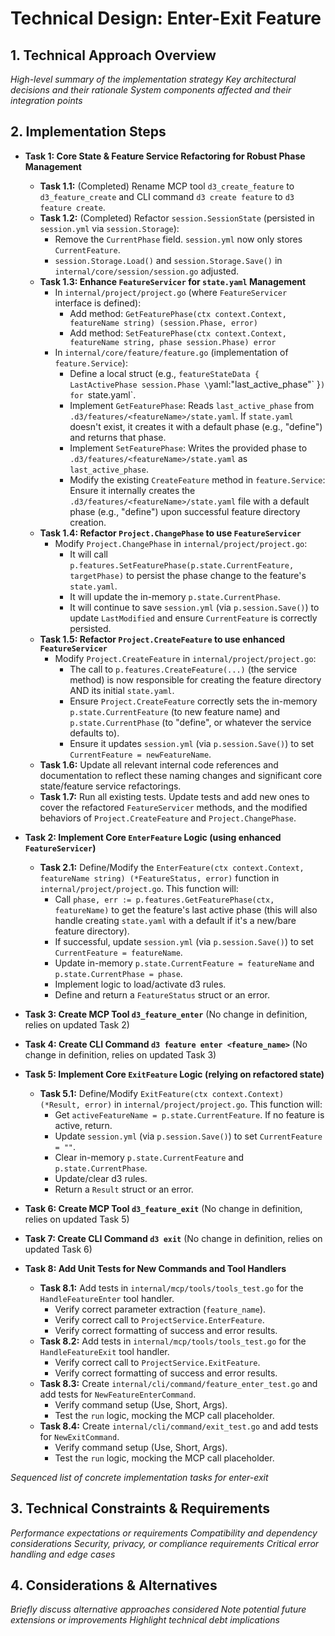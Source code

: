 # Technical Design: Enter-Exit Feature

## 1. Technical Approach Overview
*High-level summary of the implementation strategy*
*Key architectural decisions and their rationale*
*System components affected and their integration points*

## 2. Implementation Steps
*   **Task 1: Core State & Feature Service Refactoring for Robust Phase Management**
    *   **Task 1.1:** (Completed) Rename MCP tool `d3_create_feature` to `d3_feature_create` and CLI command `d3 create feature` to `d3 feature create`.
    *   **Task 1.2:** (Completed) Refactor `session.SessionState` (persisted in `session.yml` via `session.Storage`):
        *   Remove the `CurrentPhase` field. `session.yml` now only stores `CurrentFeature`.
        *   `session.Storage.Load()` and `session.Storage.Save()` in `internal/core/session/session.go` adjusted.
    *   **Task 1.3: Enhance `FeatureServicer` for `state.yaml` Management**
        *   In `internal/project/project.go` (where `FeatureServicer` interface is defined):
            *   Add method: `GetFeaturePhase(ctx context.Context, featureName string) (session.Phase, error)`
            *   Add method: `SetFeaturePhase(ctx context.Context, featureName string, phase session.Phase) error`
        *   In `internal/core/feature/feature.go` (implementation of `feature.Service`):
            *   Define a local struct (e.g., `featureStateData { LastActivePhase session.Phase \`yaml:\"last_active_phase\"\` }`) for `state.yaml`.
            *   Implement `GetFeaturePhase`: Reads `last_active_phase` from `.d3/features/<featureName>/state.yaml`. If `state.yaml` doesn't exist, it creates it with a default phase (e.g., "define") and returns that phase.
            *   Implement `SetFeaturePhase`: Writes the provided phase to `.d3/features/<featureName>/state.yaml` as `last_active_phase`.
            *   Modify the existing `CreateFeature` method in `feature.Service`: Ensure it internally creates the `.d3/features/<featureName>/state.yaml` file with a default phase (e.g., "define") upon successful feature directory creation.
    *   **Task 1.4: Refactor `Project.ChangePhase` to use `FeatureServicer`**
        *   Modify `Project.ChangePhase` in `internal/project/project.go`:
            *   It will call `p.features.SetFeaturePhase(p.state.CurrentFeature, targetPhase)` to persist the phase change to the feature's `state.yaml`.
            *   It will update the in-memory `p.state.CurrentPhase`.
            *   It will continue to save `session.yml` (via `p.session.Save()`) to update `LastModified` and ensure `CurrentFeature` is correctly persisted.
    *   **Task 1.5: Refactor `Project.CreateFeature` to use enhanced `FeatureServicer`**
        *   Modify `Project.CreateFeature` in `internal/project/project.go`:
            *   The call to `p.features.CreateFeature(...)` (the service method) is now responsible for creating the feature directory AND its initial `state.yaml`.
            *   Ensure `Project.CreateFeature` correctly sets the in-memory `p.state.CurrentFeature` (to new feature name) and `p.state.CurrentPhase` (to "define", or whatever the service defaults to).
            *   Ensure it updates `session.yml` (via `p.session.Save()`) to set `CurrentFeature = newFeatureName`.
    *   **Task 1.6:** Update all relevant internal code references and documentation to reflect these naming changes and significant core state/feature service refactorings.
    *   **Task 1.7:** Run all existing tests. Update tests and add new ones to cover the refactored `FeatureServicer` methods, and the modified behaviors of `Project.CreateFeature` and `Project.ChangePhase`.

*   **Task 2: Implement Core `EnterFeature` Logic (using enhanced `FeatureServicer`)**
    *   **Task 2.1:** Define/Modify the `EnterFeature(ctx context.Context, featureName string) (*FeatureStatus, error)` function in `internal/project/project.go`. This function will:
        *   Call `phase, err := p.features.GetFeaturePhase(ctx, featureName)` to get the feature's last active phase (this will also handle creating `state.yaml` with a default if it's a new/bare feature directory).
        *   If successful, update `session.yml` (via `p.session.Save()`) to set `CurrentFeature = featureName`.
        *   Update in-memory `p.state.CurrentFeature = featureName` and `p.state.CurrentPhase = phase`.
        *   Implement logic to load/activate d3 rules.
        *   Define and return a `FeatureStatus` struct or an error.

*   **Task 3: Create MCP Tool `d3_feature_enter`** (No change in definition, relies on updated Task 2)
*   **Task 4: Create CLI Command `d3 feature enter <feature_name>`** (No change in definition, relies on updated Task 3)

*   **Task 5: Implement Core `ExitFeature` Logic (relying on refactored state)**
    *   **Task 5.1:** Define/Modify `ExitFeature(ctx context.Context) (*Result, error)` in `internal/project/project.go`. This function will:
        *   Get `activeFeatureName = p.state.CurrentFeature`. If no feature is active, return.
        *   Update `session.yml` (via `p.session.Save()`) to set `CurrentFeature = ""`.
        *   Clear in-memory `p.state.CurrentFeature` and `p.state.CurrentPhase`.
        *   Update/clear d3 rules.
        *   Return a `Result` struct or an error.

*   **Task 6: Create MCP Tool `d3_feature_exit`** (No change in definition, relies on updated Task 5)
*   **Task 7: Create CLI Command `d3 exit`** (No change in definition, relies on updated Task 6)

*   **Task 8: Add Unit Tests for New Commands and Tool Handlers**
    *   **Task 8.1:** Add tests in `internal/mcp/tools/tools_test.go` for the `HandleFeatureEnter` tool handler.
        *   Verify correct parameter extraction (`feature_name`).
        *   Verify correct call to `ProjectService.EnterFeature`.
        *   Verify correct formatting of success and error results.
    *   **Task 8.2:** Add tests in `internal/mcp/tools/tools_test.go` for the `HandleFeatureExit` tool handler.
        *   Verify correct call to `ProjectService.ExitFeature`.
        *   Verify correct formatting of success and error results.
    *   **Task 8.3:** Create `internal/cli/command/feature_enter_test.go` and add tests for `NewFeatureEnterCommand`.
        *   Verify command setup (Use, Short, Args).
        *   Test the `run` logic, mocking the MCP call placeholder.
    *   **Task 8.4:** Create `internal/cli/command/exit_test.go` and add tests for `NewExitCommand`.
        *   Verify command setup (Use, Short, Args).
        *   Test the `run` logic, mocking the MCP call placeholder.

*Sequenced list of concrete implementation tasks for enter-exit*

## 3. Technical Constraints & Requirements
*Performance expectations or requirements*
*Compatibility and dependency considerations*
*Security, privacy, or compliance requirements*
*Critical error handling and edge cases*

## 4. Considerations & Alternatives
*Briefly discuss alternative approaches considered*
*Note potential future extensions or improvements*
*Highlight technical debt implications*